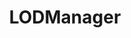 ---
title: LODManager
taxonomy:
    category:
        - docs
visible: true
highlight:
    enabled: false
---